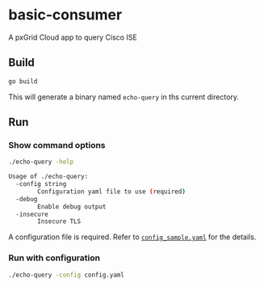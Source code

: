 # basic-consumer

A pxGrid Cloud app to query Cisco ISE

## Build

```bash
go build
```

This will generate a binary named `echo-query` in ths current directory.

## Run

### Show command options

```bash
./echo-query -help

Usage of ./echo-query:
  -config string
    	Configuration yaml file to use (required)
  -debug
    	Enable debug output
  -insecure
    	Insecure TLS
```

A configuration file is required. Refer to [`config_sample.yaml`](./config_sample.yaml) for the details.

### Run with configuration

```bash
./echo-query -config config.yaml
```

